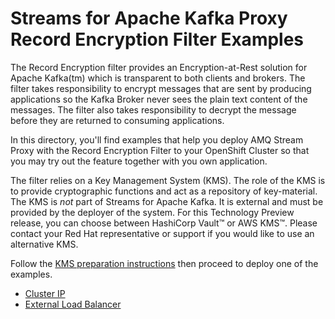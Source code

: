 # Streams for Apache Kafka Proxy Record Encryption Filter Examples

The Record Encryption filter provides an Encryption-at-Rest solution for Apache Kafka(tm) which is transparent to both clients and brokers. The filter takes
responsibility to encrypt messages that are sent by producing applications so the Kafka Broker never sees the plain text content of the messages.  The filter also takes responsibility
to decrypt the message before they are returned to consuming applications.

In this directory, you'll find examples that help you deploy AMQ Stream Proxy with the Record Encryption Filter to your OpenShift Cluster so that you may try out the feature together
with you own application.

The filter relies on a Key Management System (KMS). The role of the KMS is to provide cryptographic functions and act as a repository of key-material. The KMS is *not* part of Streams for Apache Kafka.  It is external and must be provided by the deployer of the system.  For this Technology Preview release, you can choose
between HashiCorp Vault&#8482; or AWS KMS&#8482;. Please contact your Red Hat representative or support if you would like to use an alternative KMS.


Follow the [KMS preparation instructions](./PREPARE_KMS.md) then proceed to deploy one of the examples.  

* [Cluster IP](./cluster-ip)
* [External Load Balancer](./load-balancer)

